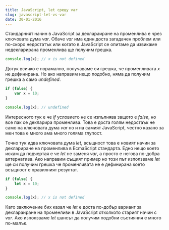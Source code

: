 ```yaml
---
title: JavaScript, let срещу var
slug: javascript-let-vs-var
date: 30-01-2016
---
```


Стандарният начин в JavaScript за деклараиране на променлива е чрез ключовата дума *var*.
Обаче *var* има един доста загадачен проблем или по-скоро недостатък или
когато в JavaScript се опитаме да извикаме недекларирана променлива ще получим грешка.

```javascript
console.log(x); // x is not defined
```
	
Дотук всичко е норамално, получаваме си грешка, че променливата *x* не дефинирана.
Но ако направим нещо подобно, няма да получим грешка а само *undefined*.

```javascript
if (false) {
	var x = 10;
}

console.log(x); // undefined
```

Интересното тук е че *if* условието не се изпълнява
защото е *false*, но все пак се декларира променлива.
Това е доста голям недостаък не само на ключовата дума *var* но и на самият
JavaScript, честно казано за мен това е много ама много голяма глупост.

Точно тук идва ключовата дума *let*, всъщност това е новият начин за деклариране на променлива
в EcmaScript стандарта. Едно нещо което искам да подчертая е че *let* не заменя *var*, 
a просто е негова по-добра алтернатива.
Ако направим същият пример но този път използваме <em>let</em> ще си получим грешка че 
променливата не е дефинирана което всъщност е правилният резултат.

```javascript
if (false) {
	let x = 10;
}

console.log(x); // x is not defined
```

Като заключение бих казал че *let* e доста по-добър вариант за деклараиране на 
променливи в JavaScript отколкото старият начин с *var*.
Aко използваме *let* шансът да получим подобни състияния е много по-малък.